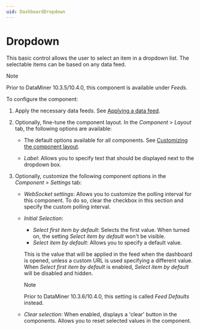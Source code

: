 ```yaml
---
uid: DashboardDropdown
---
```


# Dropdown

This basic control allows the user to select an item in a dropdown list. The selectable items can be based on any data feed.

> [!NOTE]
> Prior to DataMiner 10.3.5/10.4.0<!--  RN 35902 -->, this component is available under *Feeds*.

To configure the component:

1. Apply the necessary data feeds. See [Applying a data feed](xref:Apply_Data_Feed).

1. Optionally, fine-tune the component layout. In the *Component* > *Layout* tab, the following options are available:

   - The default options available for all components. See [Customizing the component layout](xref:Customize_Component_Layout).

   - *Label*: Allows you to specify text that should be displayed next to the dropdown box.

1. Optionally, customize the following component options in the *Component* > *Settings* tab:

   - *WebSocket settings*: Allows you to customize the polling interval for this component. To do so, clear the checkbox in this section and specify the custom polling interval.

   - *Initial Selection*:
     - *Select first item by default*:  Selects the first value. When turned on, the setting *Select item by default* won't be visible.
     - *Select item by default*: Allows you to specify a default value.
  
      This is the value that will be applied in the feed when the dashboard is opened, unless a custom URL is used specifying a different value. When *Select first item by default* is enabled, *Select item by default* will be disabled and hidden.

     > [!NOTE]
     > Prior to DataMiner 10.3.6/10.4.0<!--  RN 35984 -->, this setting is called *Feed Defaults* instead.
   - *Clear selection*: When enabled, displays a 'clear' button in the components. Allows you to reset selected values in the component.

